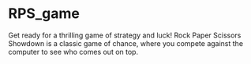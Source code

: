 # RPS_game
Get ready for a thrilling game of strategy and luck! Rock Paper Scissors Showdown is a classic game of chance, where you compete against the computer to see who comes out on top.
